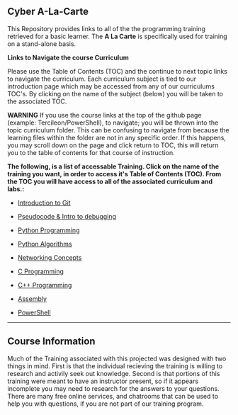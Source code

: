 ## Cyber A-La-Carte

This Repository provides links to all of the the programming training retrieved for a basic learner.  The **A La Carte** is specifically used for training on a stand-alone basis.

**Links to Navigate the course Curriculum**

Please use the Table of Contents (TOC) and the continue to next topic links to navigate the curriculum. Each curriculum subject is tied to our introduction page which may be accessed from any of our curriculums TOC's. By clicking on the name of the subject (below) you will be taken to the associated TOC. 

**WARNING** If you use the course links at the top of the github page (example: Tercileon/PowerShell), to navigate; you will be thrown into the topic curriculum folder. This can be confusing to navigate from because the learning files within the folder are not in any specific order.  If this happens, you may scroll down on the page and click return to TOC, this will return you to the table of contents for that course of instruction.

**The following, is a list of accessable Training.  Click on the name of the training you want, in order to access it's Table of Contents (TOC).  From the TOC you will have access to all of the associated curriculum and labs.:**


* <a href="https://github.com/Tercileon/Intro_to_Git/blob/master/00-Table-of-Contents.md" > Introduction to Git </a>

* <a href="https://github.com/Tercileon/PseudoCode_Logic/blob/master/00-Table-of-Contents.md" > Pseudocode & Intro to debugging </a>

* <a href="https://github.com/Tercileon/Python/blob/master/00-Table-of-Contents.md" > Python Programming </a>

* <a href="https://github.com/Tercileon/Python_Algorithms/blob/master/00-Table-of-Contents.md" > Python Algorithms </a>

* <a href="https://github.com/Tercileon/Network_Programming/blob/master/00-Table-of-Contents.md" > Networking Concepts </a>

* <a href="https://github.com/Tercileon/C_Programming/blob/master/00-Table-of-Contents.md" > C Programming </a>

* <a href="https://github.com/Tercileon/CPP_Programming/blob/master/00-Table-of-Contents.md" > C++ Programming </a>

* <a href="https://github.com/Tercileon/Assembly/blob/master/00-Table-of-Contents.md" > Assembly </a>

* <a href="https://github.com/Tercileon/PowerShell/blob/master/00-Table-of-Contents.md" > PowerShell </a>

---

## Course Information

Much of the Training associated with this projected was designed with two things in mind.  First is that the individual recieving the training is willing to research and activily seek out knowledge.  Second is that portions of this training were meant to have an instructor present, so if it appears incomplete you may need to research for the answers to your questions.  There are many free online services, and chatrooms that can be used to help you with questions, if you are not part of our training program.  

